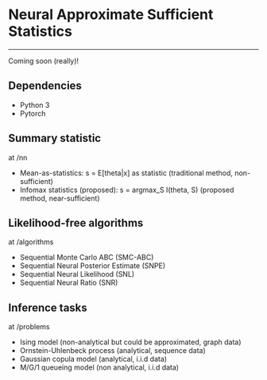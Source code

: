 # Neural Approximate Sufficient Statistics

-------------------------------------------------------------------------

Coming soon (really)!


## Dependencies
* Python 3
* Pytorch


## Summary statistic
at /nn
* Mean-as-statistics: s = E[theta|x] as statistic (traditional method, non-sufficient)
* Infomax statistics (proposed): s = argmax_S I(theta, S) (proposed method, near-sufficient)


## Likelihood-free algorithms
at /algorithms
* Sequential Monte Carlo ABC (SMC-ABC)
* Sequential Neural Posterior Estimate (SNPE)
* Sequential Neural Likelihood (SNL)
* Sequential Neural Ratio (SNR)

## Inference tasks
at /problems
* Ising model (non-analytical but could be approximated, graph data)
* Ornstein-Uhlenbeck process  (analytical, sequence data)
* Gaussian copula model (analytical, i.i.d data)
* M/G/1 queueing model (non analytical, i.i.d data)
